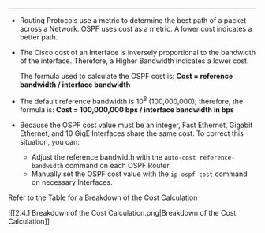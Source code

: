 
---
- Routing Protocols use a metric to determine the best path of a packet across a Network.
  OSPF uses cost as a metric.
  A lower cost indicates a better path.
- The Cisco cost of an Interface is inversely proportional to the bandwidth of the interface.
  Therefore, a Higher Bandwidth  indicates a lower cost.
  
  The formula used to calculate the OSPF cost is:
	  **Cost = reference bandwidth / interface bandwidth** 

- The default reference bandwidth is 10$^8$ (100,000,000); therefore, the formula is:
	  **Cost = 100,000,000 bps / interface bandwidth in bps**

- Because the OSPF cost value must be an integer, Fast Ethernet, Gigabit Ethernet, and 10 GigE Interfaces share the same cost.
  To correct this situation, you can:
  - Adjust the reference bandwidth with the `auto-cost reference-bandwidth` command on each OSPF Router.
  - Manually set the OSPF cost value with the `ip ospf cost` command on necessary Interfaces.

Refer to the Table for a Breakdown of the Cost Calculation

![[2.4.1 Breakdown of the Cost Calculation.png|Breakdown of the Cost Calculation]]